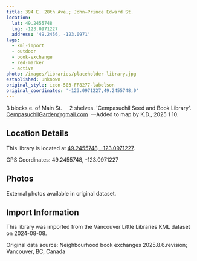 ```yaml
---
title: 394 E. 28th Ave.; John—Prince Edward St.
location:
  lat: 49.2455748
  lng: -123.0971227
  address: '49.2456, -123.0971'
tags:
  - kml-import
  - outdoor
  - book-exchange
  - red-marker
  - active
photo: /images/libraries/placeholder-library.jpg
established: unknown
original_style: icon-503-FF8277-labelson
original_coordinates: '-123.0971227,49.2455748,0'
---
```

3 blocks e. of Main St.     2 shelves.
'Cempasuchil Seed and Book Library'.
CempasuchilGarden@gmail.com 
—Added to map by K.D., 2025 1 10.

## Location Details

This library is located at [49.2455748, -123.0971227](https://www.google.com/maps?q=49.2455748,-123.0971227).

GPS Coordinates: 49.2455748, -123.0971227

## Photos

External photos available in original dataset.

## Import Information

This library was imported from the Vancouver Little Libraries KML dataset on 2024-08-08.

Original data source: Neighbourhood book exchanges 2025.8.6.revision; Vancouver, BC, Canada

